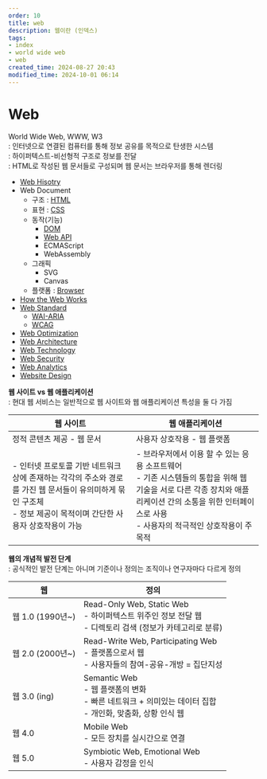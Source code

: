 ```yaml
---
order: 10
title: web
description: 웹이란 (인덱스)
tags:
- index
- world wide web
- web
created_time: 2024-08-27 20:43
modified_time: 2024-10-01 06:14
---
```


# Web
World Wide Web, WWW, W3  
: 인터넷으로 연결된 컴퓨터를 통해 정보 공유를 목적으로 탄생한 시스템  
: 하이퍼텍스트-비선형적 구조로 정보를 전달  
: HTML로 작성된 웹 문서들로 구성되며 웹 문서는 브라우저를 통해 렌더링

- [Web Hisotry](./web-hisotry.md)
- Web Document
  - 구조 : [HTML](./html/index.md)
  - 표현 : [CSS](./css/index.md)
  - 동작(기능)
    - [DOM](./dom/index.md)
    - [Web API](./web-api/index.md)
    - ECMAScript
    - WebAssembly
  - 그래픽
    - SVG
    - Canvas
  - 플랫폼 : [Browser](./browser/index.md)        
- [How the Web Works](./how-the-web-works.md)
- [Web Standard](./web-standard/index.md)
  - [WAI-ARIA](./web-standard/wai-aria.md)
  - [WCAG](./web-standard/wcag.md)
- [Web Optimization](./web-optimization/index.md)
- [Web Architecture](./web-architecture/index.md)
- [Web Technology](./web-technology/index.md)
- [Web Security](./web-security/index.md)
- [Web Analytics](./web-analytics/index.md)
- [Website Design](./website-design/index.md)



**웹 사이트 vs 웹 애플리케이션**  
: 현대 웹 서비스는 일반적으로 웹 사이트와 웹 애플리케이션 특성을 둘 다 가짐

웹 사이트 | 웹 애플리케이션
---|---
정적 콘텐츠 제공 - 웹 문서 | 사용자 상호작용 - 웹 플랫폼
- 인터넷 프로토콜 기반 네트워크 상에 존재하는 각각의 주소와 경로를 가진 웹 문서들이 유의미하게 묶인 구조체<br>- 정보 제공이 목적이며 간단한 사용자 상호작용이 가능  | - 브라우저에서 이용 할 수 있는 응용 소프트웨어<br>- 기존 시스템들의 통합을 위해 웹 기술을 서로 다른 각종 장치와 애플리케이션 간의 소통을 위한 인터페이스로 사용<br>- 사용자의 적극적인 상호작용이 주 목적


**웹의 개념적 발전 단계**  
: 공식적인 발전 단계는 아니며 기준이나 정의는 조직이나 연구자마다 다르게 정의

웹 | 정의
---|---
웹 1.0 (1990년~) | Read-Only Web, Static Web <br> - 하이퍼텍스트 위주인 정보 전달 웹<br> - 디렉토리 검색 (정보가 카테고리로 분류)
웹 2.0 (2000년~) | Read-Write Web, Participating Web<br> - 플랫폼으로서 웹<br> - 사용자들의 참여-공유-개방 = 집단지성
웹 3.0 (ing)     | Semantic Web<br> - 웹 플랫폼의 변화<br> - 빠른 네트워크 + 의미있는 데이터 집합<br> - 개인화, 맞춤화, 상황 인식 웹
웹 4.0           | Mobile Web<br> - 모든 장치를 실시간으로 연결  
웹 5.0           | Symbiotic Web, Emotional Web<br> - 사용자 감정을 인식 
